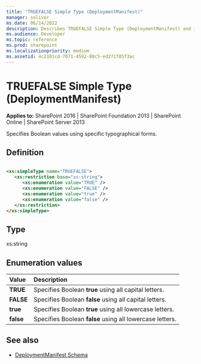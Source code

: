 ```yaml
---
title: "TRUEFALSE Simple Type (DeploymentManifest)"
manager: soliver
ms.date: 06/14/2022
description: Describes TRUEFALSE Simple Type (DeploymentManifest) and includes information on type and enumeration values.
ms.audience: Developer
ms.topic: reference
ms.prod: sharepoint
ms.localizationpriority: medium
ms.assetid: 4c2101cd-7071-4592-88c5-ed271f85f3ac
---
```


# TRUEFALSE Simple Type (DeploymentManifest)

**Applies to:** SharePoint 2016 | SharePoint Foundation 2013 | SharePoint Online | SharePoint Server 2013 
  
Specifies Boolean values using specific typographical forms.

## Definition

```XML

<xs:simpleType name="TRUEFALSE">
   <xs:restriction base="xs:string">
      <xs:enumeration value="TRUE" />
      <xs:enumeration value="FALSE" />
      <xs:enumeration value="true" />
      <xs:enumeration value="false" />
   </xs:restriction>
</xs:simpleType>

```

## Type

xs:string
  
## Enumeration values

|**Value**|**Description**|
|:-----|:-----|
|**TRUE** <br/> |Specifies Boolean **true** using all capital letters.  <br/> |
|**FALSE** <br/> |Specifies Boolean **false** using all capital letters.  <br/> |
|**true** <br/> |Specifies Boolean **true** using all lowercase letters.  <br/> |
|**false** <br/> |Specifies Boolean **false** using all lowercase letters.  <br/> |
   
## See also

- [DeploymentManifest Schema](deploymentmanifest-schema.md)

